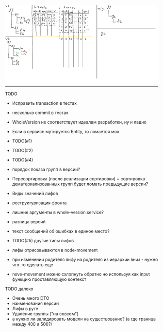 ![Alt text](ActionSchema.png?raw=true "Schema")

----------
TODO
- Исправить transaction в тестах 
- несколько commit в тестах
- WholeVersion не соответствует идеалам разработки, ну и ладно
- Если в сервисе мутируется Entity, то ломается мок

- TODO(#1)
- TODO(#2)
- TODO(#4)
- порядок показа групп в версии?
- Пересортировка (после реализации сортировки) + сортировка дематериализованных групп будет ломать предыдущие версии?

- Виды значений лифов
- реструктуризация фронта
- лишние аргументы в whole-version.service?
- разница версий
- текст сообщений об ошибках в единое место?

- TODO(#5) другие типы лифов
- лифы отрисовываются в node-movement
- при изменении родителя лифу на родителя из иерархии вниз - нужно что-то сделать еще
- nove-movement можно схлопнуть обратно но используя как input функцию проставляющую контекст

TODO далеко
- Очень много DTO
- наименования версий
- Лифы в руте
- Удаление группы ("на совсем")
- а нужно ли валидировать модели на существование? (а где граница между 400 и 500?)
